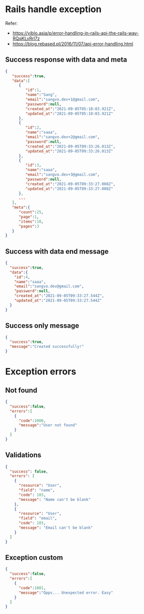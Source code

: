# Rails handle exception

Refer:
- https://viblo.asia/p/error-handling-in-rails-api-the-rails-way-RQqKLvRrl7z
- https://blog.rebased.pl/2016/11/07/api-error-handling.html

## Success response with data and meta
```json
{
   "success":true,
   "data":[
      {
         "id":1,
         "name":"Sang",
         "email":"sangvo.dev+1@gmail.com",
         "password":null,
         "created_at":"2021-09-05T05:10:03.921Z",
         "updated_at":"2021-09-05T05:10:03.921Z"
      },
      {
         "id":2,
         "name":"saaa",
         "email":"sangvo.dev+2@gmail.com",
         "password":null,
         "created_at":"2021-09-05T09:33:26.013Z",
         "updated_at":"2021-09-05T09:33:26.013Z"
      },
      {
         "id":3,
         "name":"saaa",
         "email":"sangvo.dev+3@gmail.com",
         "password":null,
         "created_at":"2021-09-05T09:33:27.008Z",
         "updated_at":"2021-09-05T09:33:27.008Z"
      },
      ...
   ],
   "meta":{
      "count":25,
      "page":1,
      "items":10,
      "pages":3
   }
}
```
## Success with data end message
```json
{
  "success":true,
  "data":{
    "id":4,
    "name":"saaa",
    "email":"sangvo.dev@gmail.com",
    "password":null,
    "created_at":"2021-09-05T09:33:27.544Z",
    "updated_at":"2021-09-05T09:33:27.544Z"
  }
}
```
## Success only message
```json
{
  "success":true,
  "message":"Created successfully!"
}
```
# Exception errors
## Not found
```json
{
  "success":false,
  "errors":[
    {
      "code":1000,
      "message":"User not found"
    }
  ]
}
```
## Validations
```json
{
  "success": false,
  "errors": [
    {
      "resource": "User",
      "field": "name",
      "code": 103,
      "message": "Name can't be blank"
    },
    {
      "resource": "User",
      "field": "email",
      "code": 103,
      "message": "Email can't be blank"
    }
  ]
}
```

## Exception custom
```json
{
  "success":false,
  "errors":[
    {
      "code":1001,
      "message":"Opps... Unexpected error. Easy"
    }
  ]
}
```
